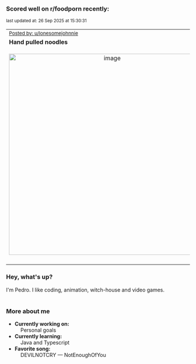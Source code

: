 ### Scored well on r/foodporn recently:

<p align="left"><sub>last updated at: 26 Sep 2025 at 15:30:31</sub></p>

|   |
| --- |
| <sub>[Posted by: u/lonesomejohnnie][source]</sub> |
| **Hand pulled noodles** | 
|<p align="center"> <img alt="image" src="https://i.redd.it/g443f3e0bdrf1.jpeg" width="550" /> </p>|
|   |

### Hey, what's up?

I'm Pedro. I like coding, animation, witch-house and video games.<br><br>

### More about me
- **Currently working on:**  
&nbsp;&nbsp;&nbsp;&nbsp;Personal goals
- **Currently learning:**  
&nbsp;&nbsp;&nbsp;&nbsp;Java and Typescript
- **Favorite song:**  
&nbsp;&nbsp;&nbsp;&nbsp;DEVILNOTCRY — NotEnoughOfYou<br><br>

  



  
  
  
[linkedin]: https://linkedin.com/in/pedro-h-r-gomes-8a487b14a/
[gmail]: mailto:pilique11@gmail.com
[source]: https://reddit.com/r/FoodPorn/comments/1nqh49a/hand_pulled_noodles/
[redditAPI]: https://www.reddit.com/dev/api/